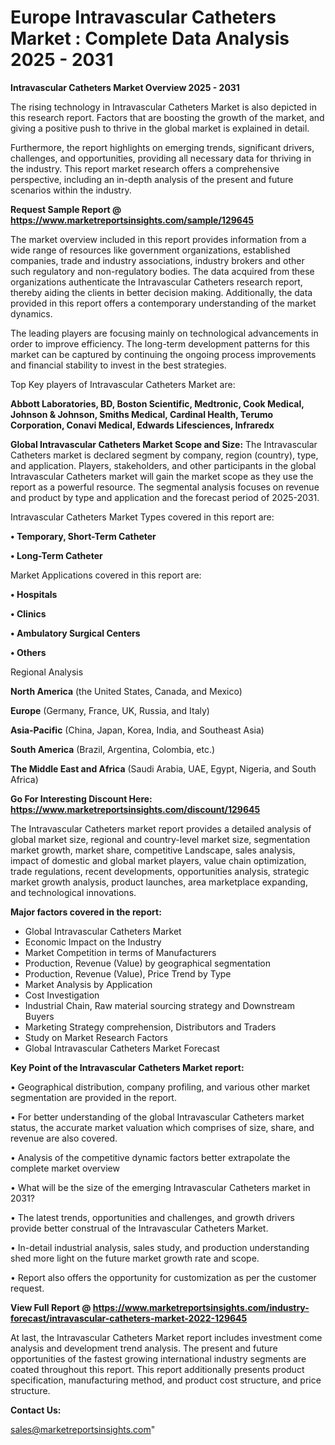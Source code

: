 # Europe Intravascular Catheters Market : Complete Data Analysis 2025 - 2031

<Strong> Intravascular Catheters Market Overview 2025 - 2031</strong>

The rising technology in Intravascular Catheters Market is also depicted in this research report. Factors that are boosting the growth of the market, and giving a positive push to thrive in the global market is explained in detail.

Furthermore, the report highlights on emerging trends, significant drivers, challenges, and opportunities, providing all necessary data for thriving in the industry. This report market research offers a comprehensive perspective, including an in-depth analysis of the present and future scenarios within the industry.

<strong>Request Sample Report @ <a href=https://www.marketreportsinsights.com/sample/129645>https://www.marketreportsinsights.com/sample/129645</a></strong>

The market overview included in this report provides information from a wide range of resources like government organizations, established companies, trade and industry associations, industry brokers and other such regulatory and non-regulatory bodies. The data acquired from these organizations authenticate the Intravascular Catheters research report, thereby aiding the clients in better decision making. Additionally, the data provided in this report offers a contemporary understanding of the market dynamics.

The leading players are focusing mainly on technological advancements in order to improve efficiency. The long-term development patterns for this market can be captured by continuing the ongoing process improvements and financial stability to invest in the best strategies.

Top Key players of Intravascular Catheters Market are:

<strong>Abbott Laboratories, BD, Boston Scientific, Medtronic, Cook Medical, Johnson & Johnson, Smiths Medical, Cardinal Health, Terumo Corporation, Conavi Medical, Edwards Lifesciences, Infraredx</strong>

<strong><b>Global Intravascular Catheters Market Scope and Size:</b></strong>
The Intravascular Catheters market is declared segment by company, region (country), type, and application. Players, stakeholders, and other participants in the global Intravascular Catheters market will gain the market scope as they use the report as a powerful resource. The segmental analysis focuses on revenue and product by type and application and the forecast period of 2025-2031.

Intravascular Catheters Market Types covered in this report are:

<strong>• Temporary, Short-Term Catheter

• Long-Term Catheter</strong>

Market Applications covered in this report are:

<strong>• Hospitals

• Clinics

• Ambulatory Surgical Centers

• Others</strong> 

Regional Analysis

<strong>North America</strong> (the United States, Canada, and Mexico)

<strong>Europe</strong> (Germany, France, UK, Russia, and Italy)

<strong>Asia-Pacific</strong> (China, Japan, Korea, India, and Southeast Asia)

<strong>South America</strong> (Brazil, Argentina, Colombia, etc.)

<strong>The Middle East and Africa</strong> (Saudi Arabia, UAE, Egypt, Nigeria, and South Africa)

<strong>Go For Interesting Discount Here: <a href=https://www.marketreportsinsights.com/discount/129645>https://www.marketreportsinsights.com/discount/129645</a></strong>

The Intravascular Catheters market report provides a detailed analysis of global market size, regional and country-level market size, segmentation market growth, market share, competitive Landscape, sales analysis, impact of domestic and global market players, value chain optimization, trade regulations, recent developments, opportunities analysis, strategic market growth analysis, product launches, area marketplace expanding, and technological innovations.

<strong><b>Major factors covered in the report:</b></strong>
<ul>
  <li>Global Intravascular Catheters Market </li>
  <li>Economic Impact on the Industry</li>
  <li>Market Competition in terms of Manufacturers</li>
  <li>Production, Revenue (Value) by geographical segmentation</li>
  <li>Production, Revenue (Value), Price Trend by Type</li>
  <li>Market Analysis by Application</li>
  <li>Cost Investigation</li>
  <li>Industrial Chain, Raw material sourcing strategy and Downstream Buyers</li>
  <li>Marketing Strategy comprehension, Distributors and Traders</li>
  <li>Study on Market Research Factors</li>
  <li>Global Intravascular Catheters Market Forecast</li>
</ul>

<strong><b>Key Point of the Intravascular Catheters Market report:</b></strong>

• Geographical distribution, company profiling, and various other market segmentation are provided in the report.

• For better understanding of the global Intravascular Catheters market status, the accurate market valuation which comprises of size, share, and revenue are also covered.

• Analysis of the competitive dynamic factors better extrapolate the complete market overview

• What will be the size of the emerging Intravascular Catheters market in 2031?

• The latest trends, opportunities and challenges, and growth drivers provide better construal of the Intravascular Catheters Market.

• In-detail industrial analysis, sales study, and production understanding shed more light on the future market growth rate and scope.

• Report also offers the opportunity for customization as per the customer request.

<strong><b>View Full Report @ <a href=https://www.marketreportsinsights.com/industry-forecast/intravascular-catheters-market-2022-129645>https://www.marketreportsinsights.com/industry-forecast/intravascular-catheters-market-2022-129645</a></b></strong>


At last, the Intravascular Catheters Market report includes investment come analysis and development trend analysis. The present and future opportunities of the fastest growing international industry segments are coated throughout this report. This report additionally presents product specification, manufacturing method, and product cost structure, and price structure.

<strong>Contact Us:</strong>

sales@marketreportsinsights.com"
